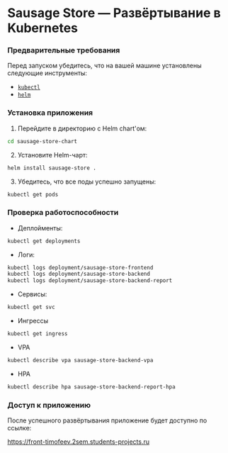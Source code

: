 # Sausage Store — Развёртывание в Kubernetes

### Предварительные требования

Перед запуском убедитесь, что на вашей машине установлены следующие инструменты:

- [`kubectl`](https://kubernetes.io/docs/tasks/tools/)
- [`helm`](https://helm.sh/docs/intro/install/)

### Установка приложения

1. Перейдите в директорию с Helm chart'ом:

```bash
cd sausage-store-chart
```

2. Установите Helm-чарт:

```bash
helm install sausage-store .
```

3. Убедитесь, что все поды успешно запущены:

```bash
kubectl get pods
```

### Проверка работоспособности

- Деплойменты:

```bash
kubectl get deployments
```

- Логи:

```bash
kubectl logs deployment/sausage-store-frontend
kubectl logs deployment/sausage-store-backend
kubectl logs deployment/sausage-store-backend-report
```

- Cервисы:

```bash
kubectl get svc
```

- Ингрессы

```bash
kubectl get ingress
```

- VPA

```bash
kubectl describe vpa sausage-store-backend-vpa
```

- HPA

```bash
kubectl describe hpa sausage-store-backend-report-hpa
```

### Доступ к приложению

После успешного развёртывания приложение будет доступно по ссылке:

https://front-timofeev.2sem.students-projects.ru
